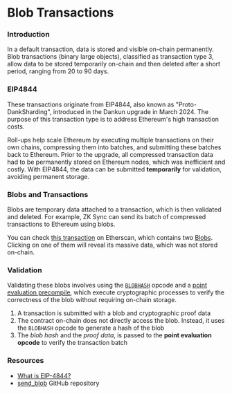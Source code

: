 # Blob Transactions

### Introduction

In a default transaction, data is stored and visible on-chain permanently. Blob transactions (binary large objects), classified as transaction type 3, allow data to be stored temporarily on-chain and then deleted after a short period, ranging from 20 to 90 days.

### EIP4844

These transactions originate from EIP4844, also known as "Proto-DankSharding", introduced in the Dankun upgrade in March 2024. The purpose of this transaction type is to address Ethereum's high transaction costs.

Roll-ups help scale Ethereum by executing multiple transactions on their own chains, compressing them into batches, and submitting these batches back to Ethereum. Prior to the upgrade, all compressed transaction data had to be permanently stored on Ethereum nodes, which was inefficient and costly. With EIP4844, the data can be submitted **temporarily** for validation, avoiding permanent storage.

### Blobs and Transactions

Blobs are temporary data attached to a transaction, which is then validated and deleted. For example, ZK Sync can send its batch of compressed transactions to Ethereum using blobs.

You can check [this transaction](https://etherscan.io/tx/0x291351476ef62e83ed33fb385f998232b8577bd1af60eb3463ce5a9e77fc8666) on Etherscan, which contains two [Blobs](https://etherscan.io/tx/0x291351476ef62e83ed33fb385f998232b8577bd1af60eb3463ce5a9e77fc8666#blobs). Clicking on one of them will reveal its massive data, which was not stored on-chain.

### Validation

Validating these blobs involves using the [`BLOBHASH`](https://www.evm.codes/#49?fork=cancun) opcode and a [point evaluation precompile](https://www.evm.codes/precompiled#0x0a?fork=cancun), which execute cryptographic processes to verify the correctness of the blob without requiring on-chain storage.

1. A transaction is submitted with a blob and cryptographic proof data
2. The contract on-chain does not directly access the blob. Instead, it uses the `BLOBHASH` opcode to generate a hash of the blob
3. The _blob hash_ and the _proof data_, is passed to the **point evaluation opcode** to verify the transaction batch

### Resources

- [What is EIP-4844?](https://www.cyfrin.io/blog/what-is-eip-4844-proto-danksharding-and-blob-transactions)
- [send_blob](https://github.com/PatrickAlphaC/send_blob) GitHub repository
